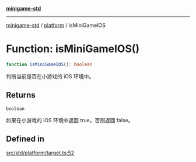 [**minigame-std**](../../../README.md)

***

[minigame-std](../../../README.md) / [platform](../README.md) / isMiniGameIOS

# Function: isMiniGameIOS()

```ts
function isMiniGameIOS(): boolean
```

判断当前是否在小游戏的 iOS 环境中。

## Returns

`boolean`

如果在小游戏的 iOS 环境中返回 true，否则返回 false。

## Defined in

[src/std/platform/target.ts:52](https://github.com/JiangJie/minigame-std/blob/ddafbfd7359780ec38a81aeff021a80d33e07eb0/src/std/platform/target.ts#L52)
